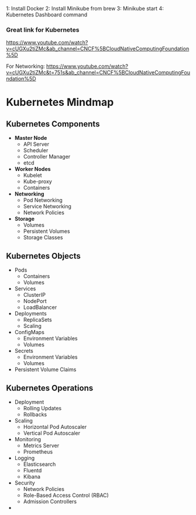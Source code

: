 1: Install Docker
2: Install Minikube from brew
3: Minikube start
4: Kubernetes Dashboard command

### Great link for Kubernetes
https://www.youtube.com/watch?v=cUGXu2tiZMc&ab_channel=CNCF%5BCloudNativeComputingFoundation%5D

For Networking: https://www.youtube.com/watch?v=cUGXu2tiZMc&t=751s&ab_channel=CNCF%5BCloudNativeComputingFoundation%5D

# Kubernetes Mindmap

## Kubernetes Components
- **Master Node**
    - API Server
    - Scheduler
    - Controller Manager
    - etcd
- **Worker Nodes**
    - Kubelet
    - Kube-proxy
    - Containers
- **Networking**
    - Pod Networking
    - Service Networking
    - Network Policies
- **Storage**
    - Volumes
    - Persistent Volumes
    - Storage Classes

## Kubernetes Objects
- Pods
    - Containers
    - Volumes
- Services
    - ClusterIP
    - NodePort
    - LoadBalancer
- Deployments
    - ReplicaSets
    - Scaling
- ConfigMaps
    - Environment Variables
    - Volumes
- Secrets
    - Environment Variables
    - Volumes
- Persistent Volume Claims

## Kubernetes Operations
- Deployment
    - Rolling Updates
    - Rollbacks
- Scaling
    - Horizontal Pod Autoscaler
    - Vertical Pod Autoscaler
- Monitoring
    - Metrics Server
    - Prometheus
- Logging
    - Elasticsearch
    - Fluentd
    - Kibana
- Security
    - Network Policies
    - Role-Based Access Control (RBAC)
    - Admission Controllers
- 